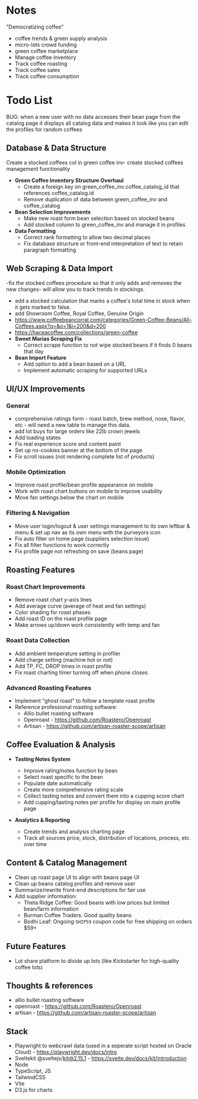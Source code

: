 # Notes

"Democratizing coffee"

- coffee trends & green supply analysis
- micro-lots crowd funding
- green coffee marketplace
- Manage coffee inventory
- Track coffee roasting
- Track coffee sales
- Track coffee consumption

# Todo List

BUG: when a new user with no data accesses their bean page from the catalog page it displays all catalog data and makes it look like you can edit the profiles for random coffees

## Database & Data Structure

Create a stocked coffees col in green coffee inv- create stocked coffees management functionality

- **Green Coffee Inventory Structure Overhaul**
  - Create a foreign key on green_coffee_inv.coffee_catalog_id that references coffee_catalog.id
  - Remove duplication of data between green_coffee_inv and coffee_catalog
- **Bean Selection Improvements**
  - Make new roast form bean selection based on stocked beans
  - Add stocked column to green_coffee_inv and manage it in profiles
- **Data Formatting**
  - Correct rank formatting to allow two decimal places
  - Fix database structure or front-end interpretation of text to retain paragraph formatting

## Web Scraping & Data Import

-fix the stocked coffees procedure so that it only adds and removes the new changes- will allow you to track trends in stockings.

- add a stocked calculation that marks a coffee's total time in stock when it gets marked to false.
- add Showroom Coffee, Royal Coffee, Genuine Origin
- https://www.coffeebeancorral.com/categories/Green-Coffee-Beans/All-Coffees.aspx?q=&o=1&i=200&d=200
- https://haceacoffee.com/collections/green-coffee
- **Sweet Marias Scraping Fix**
  - Correct scrape function to not wipe stocked beans if it finds 0 beans that day
- **Bean Import Feature**
  - Add option to add a bean based on a URL
  - Implement automatic scraping for supported URLs

## UI/UX Improvements

### General

- comprehensive ratings form - roast batch, brew method, nose, flavor, etc - will need a new table to manage this data.
- add lot buys for large orders like 22lb crown jewels
- Add loading states
- Fix real experience score and content paint
- Set up no-cookies banner at the bottom of the page
- Fix scroll issues (not rendering complete list of products)

### Mobile Optimization

- Improve roast profile/bean profile appearance on mobile
- Work with roast chart buttons on mobile to improve usability
- Move fan settings below the chart on mobile

### Filtering & Navigation

- Move user login/logout & user settings management to its own leftbar & menu & set up nav as its own menu with the purveyors icon
- Fix auto filter on home page (suppliers selection issue)
- Fix all filter functions to work correctly
- Fix profile page not refreshing on save (beans page)

## Roasting Features

### Roast Chart Improvements

- Remove roast chart y-axis lines
- Add average curve (average of heat and fan settings)
- Color shading for roast phases
- Add roast ID on the roast profile page
- Make arrows up/down work consistently with temp and fan

### Roast Data Collection

- Add ambient temperature setting in profiler
- Add charge setting (machine hot or not)
- Add TP, FC, DROP times in roast profile
- Fix roast charting timer turning off when phone closes

### Advanced Roasting Features

- Implement "ghost roast" to follow a template roast profile
- Reference professional roasting software:
  - Allio bullet roasting software
  - Openroast - https://github.com/Roastero/Openroast
  - Artisan - https://github.com/artisan-roaster-scope/artisan

## Coffee Evaluation & Analysis

- **Tasting Notes System**

  - Improve rating/notes function by bean
  - Select roast specific to the bean
  - Populate date automatically
  - Create more comprehensive rating scale
  - Collect tasting notes and convert them into a cupping score chart
  - Add cupping/tasting notes per profile for display on main profile page

- **Analytics & Reporting**
  - Create trends and analysis charting page
  - Track all sources price, stock, distribution of locations, process, etc. over time

## Content & Catalog Management

- Clean up roast page UI to align with beans page UI
- Clean up beans catalog profiles and remove user
- Summarize/rewrite front-end descriptions for fair use
- Add supplier information:
  - Theta Ridge Coffee: Good beans with low prices but limited bean/farm information
  - Burman Coffee Traders: Good quality beans
  - Bodhi Leaf: Ongoing `SHIP59` coupon code for free shipping on orders $59+

## Future Features

- Lot share platform to divide up lots (like Kickstarter for high-quality coffee lots)

## Thoughts & references

- allio bullet roasting software
- openroast - https://github.com/Roastero/Openroast
- artisan - https://github.com/artisan-roaster-scope/artisan

## Stack

- Playwright to webcrawl data (used in a seperate script hosted on Oracle Cloud) - https://playwright.dev/docs/intro
- Sveltekit @sveltejs/kit@2.15.1 - https://svelte.dev/docs/kit/introduction
- Node
- TypeScript, JS
- TailwindCSS
- Vite
- D3.js for charts
